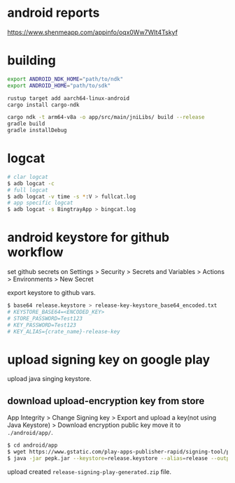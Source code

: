 # android reports

https://www.shenmeapp.com/appinfo/oqx0Ww7WIt4Tskyf

# building
```bash
export ANDROID_NDK_HOME="path/to/ndk"
export ANDROID_HOME="path/to/sdk"

rustup target add aarch64-linux-android
cargo install cargo-ndk

cargo ndk -t arm64-v8a -o app/src/main/jniLibs/ build --release
gradle build
gradle installDebug
```

# logcat

```bash
# clar logcat
$ adb logcat -c
# full logcat
$ adb logcat -v time -s *:V > fullcat.log
# app specific logcat
$ adb logcat -s BingtrayApp > bingcat.log
```

# android keystore for github workflow 

set github secrets on Settings > Security > Secrets and Variables > Actions > Environments > New Secret

export keystore to github vars.
```bash
$ base64 release.keystore > release-key-keystore_base64_encoded.txt
# KEYSTORE_BASE64=<ENCODED_KEY>
# STORE_PASSWORD=Test123
# KEY_PASSWORD=Test123
# KEY_ALIAS={crate_name}-release-key
```

# upload signing key on google play

upload java singing keystore.

## download upload-encryption key from store

App Integrity > Change Signing key > Export and upload a key(not using Java Keystore) > Download encryption public key
move it to ```./android/app/```.

```bash
$ cd android/app
$ wget https://www.gstatic.com/play-apps-publisher-rapid/signing-tool/prod/pepk.jar
$ java -jar pepk.jar --keystore=release.keystore --alias=release --output=release-signing-play-generated.zip --include-cert --rsa-aes-encryption --encryption-key-path=encryption_public_key.pem
```
upload created ```release-signing-play-generated.zip``` file.

